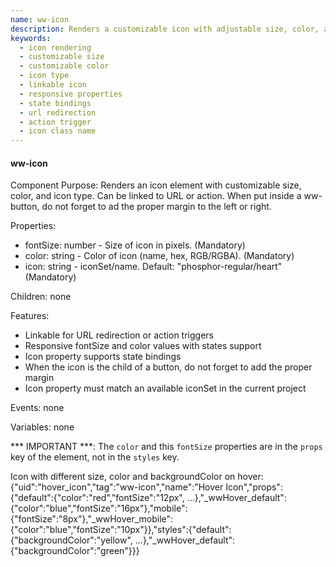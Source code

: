 ```yaml
---
name: ww-icon
description: Renders a customizable icon with adjustable size, color, and type, linkable to URL/action for interactive functionality.
keywords:
  - icon rendering
  - customizable size
  - customizable color
  - icon type
  - linkable icon
  - responsive properties
  - state bindings
  - url redirection
  - action trigger
  - icon class name
---
```


#### ww-icon

Component Purpose: Renders an icon element with customizable size, color, and icon type. Can be linked to URL or action.
When put inside a ww-button, do not forget to ad the proper margin to the left or right.

Properties:
- fontSize: number - Size of icon in pixels. (Mandatory)
- color: string - Color of icon (name, hex, RGB/RGBA). (Mandatory)
- icon: string - iconSet/name. Default: "phosphor-regular/heart" (Mandatory)

Children: none

Features:
- Linkable for URL redirection or action triggers
- Responsive fontSize and color values with states support
- Icon property supports state bindings
- When the icon is the child of a button, do not forget to add the proper margin
- Icon property must match an available iconSet in the current project

Events: none

Variables: none

*** IMPORTANT ***: The `color` and this `fontSize` properties are in the `props` key of the element, not in the `styles` key.

<example>
  Icon with different size, color and backgroundColor on hover:
  {"uid":"hover_icon","tag":"ww-icon","name":"Hover Icon","props":{"default":{"color":"red","fontSize":"12px", ...},"_wwHover_default":{"color":"blue","fontSize":"16px"},"mobile":{"fontSize":"8px"},"_wwHover_mobile":{"color":"blue","fontSize":"10px"}},"styles":{"default":{"backgroundColor":"yellow", ...},"_wwHover_default":{"backgroundColor":"green"}}}
</example>
